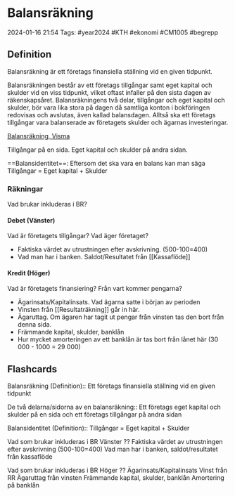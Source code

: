 # Balansräkning

2024-01-16 21:54
Tags: #year2024 #KTH #ekonomi #CM1005 #begrepp

## Definition

Balansräkning är ett företags finansiella ställning vid en given tidpunkt.

Balansräkningen består av ett företags tillgångar samt eget kapital och skulder vid en viss tidpunkt, vilket oftast infaller på den sista dagen av räkenskapsåret. Balansräkningens två delar, tillgångar och eget kapital och skulder, bör vara lika stora på dagen då samtliga konton i bokföringen redovisas och avslutas, även kallad balansdagen. Alltså ska ett företags tillgångar vara balanserade av företagets skulder och ägarnas investeringar.

[Balansräkning, Visma](https://vismaspcs.se/ekonomiska-termer/vad-ar-balansrakning)

Tillgångar på en sida. Eget kapital och skulder på andra sidan.

==Balansidentitet==: Eftersom det ska vara en balans kan man säga Tillgångar = Eget kapital + Skulder

### Räkningar

Vad brukar inkluderas i BR?

#### Debet (Vänster)

Vad är företagets tillgångar? Vad äger företaget?

- Faktiska värdet av utrustningen efter avskrivning. (500-100=400)
- Vad man har i banken. Saldot/Resultatet från [[Kassaflöde]]

#### Kredit (Höger)

Vad är företagets finansiering? Från vart kommer pengarna?

- Ägarinsats/Kapitalinsats. Vad ägarna satte i början av perioden
- Vinsten från [[Resultaträkning]] går in här.
- Ägaruttag. Om ägaren har tagit ut pengar från vinsten tas den bort från denna sida.
- Främmande kapital, skulder, banklån
- Hur mycket amorteringen av ett banklån är tas bort från lånet här (30 000 - 1000 = 29 000)

## Flashcards

Balansräkning (Definition):: Ett företags finansiella ställning vid en given tidpunkt
<!--SR:!2024-01-25,3,250!2024-01-26,4,270-->

De två delarna/sidorna av en balansräkning:: Ett företags eget kapital och skulder på en sida och ett företags tillgångar på andra sidan
<!--SR:!2024-02-04,9,250!2024-02-02,7,250-->

Balansidentitet (Definition):: Tillgångar = Eget kapital + Skulder
<!--SR:!2024-01-23,1,232!2024-01-23,1,232-->

Vad som brukar inkluderas i BR Vänster
??
Faktiska värdet av utrustningen efter avskrivning (500-100=400)
Vad man har i banken, saldot/resultatet från kassaflöde
<!--SR:!2000-01-01,1,250!2024-01-27,1,229-->

Vad som brukar inkluderas i BR Höger
??
Ägarinsats/Kapitalinsats
Vinst från RR
Ägaruttag från vinsten
Främmande kapital, skulder, banklån
Amortering på banklån
